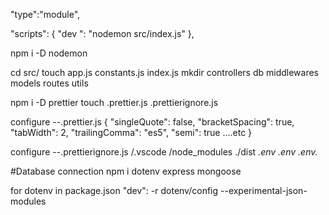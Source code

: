 "type":"module",

"scripts": {
"dev ": "nodemon src/index.js"
},

npm i -D nodemon


cd src/
touch app.js constants.js index.js
mkdir controllers db middlewares models routes utils

npm i -D prettier
touch .prettier.js .prettierignore.js
 
 configure --.prettier.js
 {
    "singleQuote": false,
    "bracketSpacing": true,
    "tabWidth": 2,
    "trailingComma": "es5",
    "semi": true
    ....etc
}

configure --.prettierignore.js
/.vscode
/node_modules
./dist
*.env
.env
.env.*



#Database connection
 npm i dotenv express  mongoose
 
for dotenv 
 in package.json "dev": -r dotenv/config --experimental-json-modules
